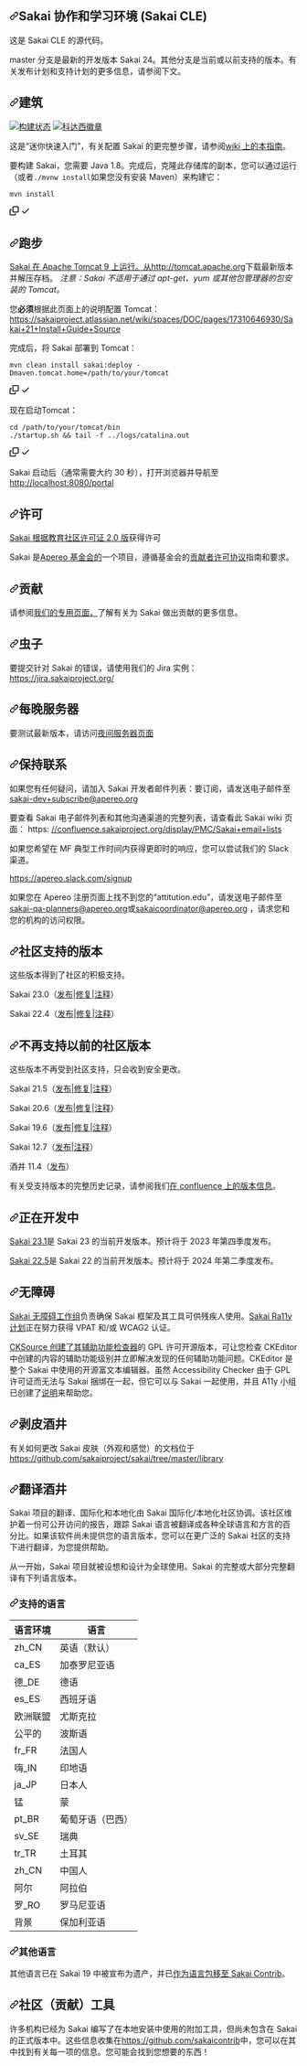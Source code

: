 <div class="Box-sc-g0xbh4-0 bJMeLZ js-snippet-clipboard-copy-unpositioned" data-hpc="true"><article class="markdown-body entry-content container-lg" itemprop="text"><h1 tabindex="-1" dir="auto"><a id="user-content-sakai-collaboration-and-learning-environment-sakai-cle" class="anchor" aria-hidden="true" tabindex="-1" href="#sakai-collaboration-and-learning-environment-sakai-cle"><svg class="octicon octicon-link" viewBox="0 0 16 16" version="1.1" width="16" height="16" aria-hidden="true"><path d="m7.775 3.275 1.25-1.25a3.5 3.5 0 1 1 4.95 4.95l-2.5 2.5a3.5 3.5 0 0 1-4.95 0 .751.751 0 0 1 .018-1.042.751.751 0 0 1 1.042-.018 1.998 1.998 0 0 0 2.83 0l2.5-2.5a2.002 2.002 0 0 0-2.83-2.83l-1.25 1.25a.751.751 0 0 1-1.042-.018.751.751 0 0 1-.018-1.042Zm-4.69 9.64a1.998 1.998 0 0 0 2.83 0l1.25-1.25a.751.751 0 0 1 1.042.018.751.751 0 0 1 .018 1.042l-1.25 1.25a3.5 3.5 0 1 1-4.95-4.95l2.5-2.5a3.5 3.5 0 0 1 4.95 0 .751.751 0 0 1-.018 1.042.751.751 0 0 1-1.042.018 1.998 1.998 0 0 0-2.83 0l-2.5 2.5a1.998 1.998 0 0 0 0 2.83Z"></path></svg></a><font style="vertical-align: inherit;"><font style="vertical-align: inherit;">Sakai 协作和学习环境 (Sakai CLE)</font></font></h1>
<p dir="auto"><font style="vertical-align: inherit;"><font style="vertical-align: inherit;">这是 Sakai CLE 的源代码。</font></font></p>
<p dir="auto"><font style="vertical-align: inherit;"><font style="vertical-align: inherit;">master 分支是最新的开发版本 Sakai 24。其他分支是当前或以前支持的版本。</font><font style="vertical-align: inherit;">有关发布计划和支持计划的更多信息，请参阅下文。</font></font></p>
<h2 tabindex="-1" dir="auto"><a id="user-content-building" class="anchor" aria-hidden="true" tabindex="-1" href="#building"><svg class="octicon octicon-link" viewBox="0 0 16 16" version="1.1" width="16" height="16" aria-hidden="true"><path d="m7.775 3.275 1.25-1.25a3.5 3.5 0 1 1 4.95 4.95l-2.5 2.5a3.5 3.5 0 0 1-4.95 0 .751.751 0 0 1 .018-1.042.751.751 0 0 1 1.042-.018 1.998 1.998 0 0 0 2.83 0l2.5-2.5a2.002 2.002 0 0 0-2.83-2.83l-1.25 1.25a.751.751 0 0 1-1.042-.018.751.751 0 0 1-.018-1.042Zm-4.69 9.64a1.998 1.998 0 0 0 2.83 0l1.25-1.25a.751.751 0 0 1 1.042.018.751.751 0 0 1 .018 1.042l-1.25 1.25a3.5 3.5 0 1 1-4.95-4.95l2.5-2.5a3.5 3.5 0 0 1 4.95 0 .751.751 0 0 1-.018 1.042.751.751 0 0 1-1.042.018 1.998 1.998 0 0 0-2.83 0l-2.5 2.5a1.998 1.998 0 0 0 0 2.83Z"></path></svg></a><font style="vertical-align: inherit;"><font style="vertical-align: inherit;">建筑</font></font></h2>
<p dir="auto"><a href="https://travis-ci.org/sakaiproject/sakai" rel="nofollow"><img src="https://camo.githubusercontent.com/515a340d9996867593956ae8cc4a179fb94bb6ed2f69854436a523f6f49460c8/68747470733a2f2f7472617669732d63692e6f72672f73616b616970726f6a6563742f73616b61692e7376673f6272616e63683d6d6173746572" alt="构建状态" data-canonical-src="https://travis-ci.org/sakaiproject/sakai.svg?branch=master" style="max-width: 100%;"></a>
<a href="https://www.codacy.com/app/sakaiproject/sakai?utm_source=github.com&amp;utm_medium=referral&amp;utm_content=sakaiproject/sakai&amp;utm_campaign=Badge_Grade" rel="nofollow"><img src="https://camo.githubusercontent.com/0a8e0eb3db7914f8c4cebc0041de60012910a68ec5b548740335ea325a2ef544/68747470733a2f2f6170692e636f646163792e636f6d2f70726f6a6563742f62616467652f47726164652f6336383930386436626330343465393562343533626165376464636261643461" alt="科达西徽章" data-canonical-src="https://api.codacy.com/project/badge/Grade/c68908d6bc044e95b453bae7ddcbad4a" style="max-width: 100%;"></a></p>
<p dir="auto"><font style="vertical-align: inherit;"><font style="vertical-align: inherit;">这是“迷你快速入门”，有关配置 Sakai 的更完整步骤，请参阅</font></font><a href="https://github.com/sakaiproject/sakai/wiki/Quick-Start-from-Source"><font style="vertical-align: inherit;"><font style="vertical-align: inherit;">wiki 上的本指南</font></font></a><font style="vertical-align: inherit;"><font style="vertical-align: inherit;">。</font></font></p>
<p dir="auto"><font style="vertical-align: inherit;"><font style="vertical-align: inherit;">要构建 Sakai，您需要 Java 1.8。</font><font style="vertical-align: inherit;">完成后，克隆此存储库的副本，您可以通过运行（或者</font></font><code>./mvnw install</code><font style="vertical-align: inherit;"><font style="vertical-align: inherit;">如果您没有安装 Maven）来构建它：</font></font></p>
<div class="snippet-clipboard-content notranslate position-relative overflow-auto"><pre class="notranslate"><code>mvn install
</code></pre><div class="zeroclipboard-container">
    <clipboard-copy aria-label="Copy" class="ClipboardButton btn btn-invisible js-clipboard-copy m-2 p-0 tooltipped-no-delay d-flex flex-justify-center flex-items-center" data-copy-feedback="Copied!" data-tooltip-direction="w" value="mvn install" tabindex="0" role="button">
      <svg aria-hidden="true" height="16" viewBox="0 0 16 16" version="1.1" width="16" data-view-component="true" class="octicon octicon-copy js-clipboard-copy-icon">
    <path d="M0 6.75C0 5.784.784 5 1.75 5h1.5a.75.75 0 0 1 0 1.5h-1.5a.25.25 0 0 0-.25.25v7.5c0 .138.112.25.25.25h7.5a.25.25 0 0 0 .25-.25v-1.5a.75.75 0 0 1 1.5 0v1.5A1.75 1.75 0 0 1 9.25 16h-7.5A1.75 1.75 0 0 1 0 14.25Z"></path><path d="M5 1.75C5 .784 5.784 0 6.75 0h7.5C15.216 0 16 .784 16 1.75v7.5A1.75 1.75 0 0 1 14.25 11h-7.5A1.75 1.75 0 0 1 5 9.25Zm1.75-.25a.25.25 0 0 0-.25.25v7.5c0 .138.112.25.25.25h7.5a.25.25 0 0 0 .25-.25v-7.5a.25.25 0 0 0-.25-.25Z"></path>
</svg>
      <svg aria-hidden="true" height="16" viewBox="0 0 16 16" version="1.1" width="16" data-view-component="true" class="octicon octicon-check js-clipboard-check-icon color-fg-success d-none">
    <path d="M13.78 4.22a.75.75 0 0 1 0 1.06l-7.25 7.25a.75.75 0 0 1-1.06 0L2.22 9.28a.751.751 0 0 1 .018-1.042.751.751 0 0 1 1.042-.018L6 10.94l6.72-6.72a.75.75 0 0 1 1.06 0Z"></path>
</svg>
    </clipboard-copy>
  </div></div>
<h2 tabindex="-1" dir="auto"><a id="user-content-running" class="anchor" aria-hidden="true" tabindex="-1" href="#running"><svg class="octicon octicon-link" viewBox="0 0 16 16" version="1.1" width="16" height="16" aria-hidden="true"><path d="m7.775 3.275 1.25-1.25a3.5 3.5 0 1 1 4.95 4.95l-2.5 2.5a3.5 3.5 0 0 1-4.95 0 .751.751 0 0 1 .018-1.042.751.751 0 0 1 1.042-.018 1.998 1.998 0 0 0 2.83 0l2.5-2.5a2.002 2.002 0 0 0-2.83-2.83l-1.25 1.25a.751.751 0 0 1-1.042-.018.751.751 0 0 1-.018-1.042Zm-4.69 9.64a1.998 1.998 0 0 0 2.83 0l1.25-1.25a.751.751 0 0 1 1.042.018.751.751 0 0 1 .018 1.042l-1.25 1.25a3.5 3.5 0 1 1-4.95-4.95l2.5-2.5a3.5 3.5 0 0 1 4.95 0 .751.751 0 0 1-.018 1.042.751.751 0 0 1-1.042.018 1.998 1.998 0 0 0-2.83 0l-2.5 2.5a1.998 1.998 0 0 0 0 2.83Z"></path></svg></a><font style="vertical-align: inherit;"><font style="vertical-align: inherit;">跑步</font></font></h2>
<p dir="auto"><font style="vertical-align: inherit;"></font><a href="http://tomcat.apache.org" rel="nofollow"><font style="vertical-align: inherit;"><font style="vertical-align: inherit;">Sakai 在 Apache Tomcat 9 上运行。从http://tomcat.apache.org</font></font></a><font style="vertical-align: inherit;"><font style="vertical-align: inherit;">下载最新版本</font><font style="vertical-align: inherit;">并解压存档。
</font></font><em><font style="vertical-align: inherit;"><font style="vertical-align: inherit;">注意：Sakai 不适用于通过 apt-get、yum 或其他包管理器的包安装的 Tomcat。</font></font></em></p>
<p dir="auto"><font style="vertical-align: inherit;"><font style="vertical-align: inherit;">您</font></font><strong><font style="vertical-align: inherit;"><font style="vertical-align: inherit;">必须</font></font></strong><font style="vertical-align: inherit;"><font style="vertical-align: inherit;">根据此页面上的说明配置 Tomcat：
 </font></font><a href="https://sakaiproject.atlassian.net/wiki/spaces/DOC/pages/17310646930/Sakai+21+Install+Guide+Source" rel="nofollow"><font style="vertical-align: inherit;"><font style="vertical-align: inherit;">https://sakaiproject.atlassian.net/wiki/spaces/DOC/pages/17310646930/Sakai+21+Install+Guide+Source</font></font></a></p>
<p dir="auto"><font style="vertical-align: inherit;"><font style="vertical-align: inherit;">完成后，将 Sakai 部署到 Tomcat：</font></font></p>
<div class="snippet-clipboard-content notranslate position-relative overflow-auto"><pre class="notranslate"><code>mvn clean install sakai:deploy -Dmaven.tomcat.home=/path/to/your/tomcat
</code></pre><div class="zeroclipboard-container">
    <clipboard-copy aria-label="Copy" class="ClipboardButton btn btn-invisible js-clipboard-copy m-2 p-0 tooltipped-no-delay d-flex flex-justify-center flex-items-center" data-copy-feedback="Copied!" data-tooltip-direction="w" value="mvn clean install sakai:deploy -Dmaven.tomcat.home=/path/to/your/tomcat" tabindex="0" role="button">
      <svg aria-hidden="true" height="16" viewBox="0 0 16 16" version="1.1" width="16" data-view-component="true" class="octicon octicon-copy js-clipboard-copy-icon">
    <path d="M0 6.75C0 5.784.784 5 1.75 5h1.5a.75.75 0 0 1 0 1.5h-1.5a.25.25 0 0 0-.25.25v7.5c0 .138.112.25.25.25h7.5a.25.25 0 0 0 .25-.25v-1.5a.75.75 0 0 1 1.5 0v1.5A1.75 1.75 0 0 1 9.25 16h-7.5A1.75 1.75 0 0 1 0 14.25Z"></path><path d="M5 1.75C5 .784 5.784 0 6.75 0h7.5C15.216 0 16 .784 16 1.75v7.5A1.75 1.75 0 0 1 14.25 11h-7.5A1.75 1.75 0 0 1 5 9.25Zm1.75-.25a.25.25 0 0 0-.25.25v7.5c0 .138.112.25.25.25h7.5a.25.25 0 0 0 .25-.25v-7.5a.25.25 0 0 0-.25-.25Z"></path>
</svg>
      <svg aria-hidden="true" height="16" viewBox="0 0 16 16" version="1.1" width="16" data-view-component="true" class="octicon octicon-check js-clipboard-check-icon color-fg-success d-none">
    <path d="M13.78 4.22a.75.75 0 0 1 0 1.06l-7.25 7.25a.75.75 0 0 1-1.06 0L2.22 9.28a.751.751 0 0 1 .018-1.042.751.751 0 0 1 1.042-.018L6 10.94l6.72-6.72a.75.75 0 0 1 1.06 0Z"></path>
</svg>
    </clipboard-copy>
  </div></div>
<p dir="auto"><font style="vertical-align: inherit;"><font style="vertical-align: inherit;">现在启动Tomcat：</font></font></p>
<div class="snippet-clipboard-content notranslate position-relative overflow-auto"><pre class="notranslate"><code>cd /path/to/your/tomcat/bin
./startup.sh &amp;&amp; tail -f ../logs/catalina.out
</code></pre><div class="zeroclipboard-container">
    <clipboard-copy aria-label="Copy" class="ClipboardButton btn btn-invisible js-clipboard-copy m-2 p-0 tooltipped-no-delay d-flex flex-justify-center flex-items-center" data-copy-feedback="Copied!" data-tooltip-direction="w" value="cd /path/to/your/tomcat/bin
./startup.sh &amp;&amp; tail -f ../logs/catalina.out" tabindex="0" role="button">
      <svg aria-hidden="true" height="16" viewBox="0 0 16 16" version="1.1" width="16" data-view-component="true" class="octicon octicon-copy js-clipboard-copy-icon">
    <path d="M0 6.75C0 5.784.784 5 1.75 5h1.5a.75.75 0 0 1 0 1.5h-1.5a.25.25 0 0 0-.25.25v7.5c0 .138.112.25.25.25h7.5a.25.25 0 0 0 .25-.25v-1.5a.75.75 0 0 1 1.5 0v1.5A1.75 1.75 0 0 1 9.25 16h-7.5A1.75 1.75 0 0 1 0 14.25Z"></path><path d="M5 1.75C5 .784 5.784 0 6.75 0h7.5C15.216 0 16 .784 16 1.75v7.5A1.75 1.75 0 0 1 14.25 11h-7.5A1.75 1.75 0 0 1 5 9.25Zm1.75-.25a.25.25 0 0 0-.25.25v7.5c0 .138.112.25.25.25h7.5a.25.25 0 0 0 .25-.25v-7.5a.25.25 0 0 0-.25-.25Z"></path>
</svg>
      <svg aria-hidden="true" height="16" viewBox="0 0 16 16" version="1.1" width="16" data-view-component="true" class="octicon octicon-check js-clipboard-check-icon color-fg-success d-none">
    <path d="M13.78 4.22a.75.75 0 0 1 0 1.06l-7.25 7.25a.75.75 0 0 1-1.06 0L2.22 9.28a.751.751 0 0 1 .018-1.042.751.751 0 0 1 1.042-.018L6 10.94l6.72-6.72a.75.75 0 0 1 1.06 0Z"></path>
</svg>
    </clipboard-copy>
  </div></div>
<p dir="auto"><font style="vertical-align: inherit;"><font style="vertical-align: inherit;">Sakai 启动后（通常需要大约 30 秒），打开浏览器并导航至</font></font><a href="http://localhost:8080/portal" rel="nofollow"><font style="vertical-align: inherit;"><font style="vertical-align: inherit;">http://localhost:8080/portal</font></font></a></p>
<h2 tabindex="-1" dir="auto"><a id="user-content-licensing" class="anchor" aria-hidden="true" tabindex="-1" href="#licensing"><svg class="octicon octicon-link" viewBox="0 0 16 16" version="1.1" width="16" height="16" aria-hidden="true"><path d="m7.775 3.275 1.25-1.25a3.5 3.5 0 1 1 4.95 4.95l-2.5 2.5a3.5 3.5 0 0 1-4.95 0 .751.751 0 0 1 .018-1.042.751.751 0 0 1 1.042-.018 1.998 1.998 0 0 0 2.83 0l2.5-2.5a2.002 2.002 0 0 0-2.83-2.83l-1.25 1.25a.751.751 0 0 1-1.042-.018.751.751 0 0 1-.018-1.042Zm-4.69 9.64a1.998 1.998 0 0 0 2.83 0l1.25-1.25a.751.751 0 0 1 1.042.018.751.751 0 0 1 .018 1.042l-1.25 1.25a3.5 3.5 0 1 1-4.95-4.95l2.5-2.5a3.5 3.5 0 0 1 4.95 0 .751.751 0 0 1-.018 1.042.751.751 0 0 1-1.042.018 1.998 1.998 0 0 0-2.83 0l-2.5 2.5a1.998 1.998 0 0 0 0 2.83Z"></path></svg></a><font style="vertical-align: inherit;"><font style="vertical-align: inherit;">许可</font></font></h2>
<p dir="auto"><font style="vertical-align: inherit;"><a href="http://opensource.org/licenses/ECL-2.0" rel="nofollow"><font style="vertical-align: inherit;">Sakai 根据教育社区许可证 2.0 版</font></a><font style="vertical-align: inherit;">获得许可</font></font><a href="http://opensource.org/licenses/ECL-2.0" rel="nofollow"><font style="vertical-align: inherit;"></font></a></p>
<p dir="auto"><font style="vertical-align: inherit;"><font style="vertical-align: inherit;">Sakai 是</font></font><a href="http://www.apereo.org" rel="nofollow"><font style="vertical-align: inherit;"><font style="vertical-align: inherit;">Apereo 基金会的</font></font></a><font style="vertical-align: inherit;"><font style="vertical-align: inherit;">一个项目，遵循基金会的</font></font><a href="https://www.apereo.org/licensing" rel="nofollow"><font style="vertical-align: inherit;"><font style="vertical-align: inherit;">贡献者许可协议</font></font></a><font style="vertical-align: inherit;"><font style="vertical-align: inherit;">指南和要求。</font></font></p>
<h2 tabindex="-1" dir="auto"><a id="user-content-contributing" class="anchor" aria-hidden="true" tabindex="-1" href="#contributing"><svg class="octicon octicon-link" viewBox="0 0 16 16" version="1.1" width="16" height="16" aria-hidden="true"><path d="m7.775 3.275 1.25-1.25a3.5 3.5 0 1 1 4.95 4.95l-2.5 2.5a3.5 3.5 0 0 1-4.95 0 .751.751 0 0 1 .018-1.042.751.751 0 0 1 1.042-.018 1.998 1.998 0 0 0 2.83 0l2.5-2.5a2.002 2.002 0 0 0-2.83-2.83l-1.25 1.25a.751.751 0 0 1-1.042-.018.751.751 0 0 1-.018-1.042Zm-4.69 9.64a1.998 1.998 0 0 0 2.83 0l1.25-1.25a.751.751 0 0 1 1.042.018.751.751 0 0 1 .018 1.042l-1.25 1.25a3.5 3.5 0 1 1-4.95-4.95l2.5-2.5a3.5 3.5 0 0 1 4.95 0 .751.751 0 0 1-.018 1.042.751.751 0 0 1-1.042.018 1.998 1.998 0 0 0-2.83 0l-2.5 2.5a1.998 1.998 0 0 0 0 2.83Z"></path></svg></a><font style="vertical-align: inherit;"><font style="vertical-align: inherit;">贡献</font></font></h2>
<p dir="auto"><font style="vertical-align: inherit;"><font style="vertical-align: inherit;">请参阅</font></font><a href="/sakaiproject/sakai/blob/master/CONTRIBUTING.md"><font style="vertical-align: inherit;"><font style="vertical-align: inherit;">我们的专用页面，</font></font></a><font style="vertical-align: inherit;"><font style="vertical-align: inherit;">了解有关为 Sakai 做出贡献的更多信息。</font></font></p>
<h2 tabindex="-1" dir="auto"><a id="user-content-bugs" class="anchor" aria-hidden="true" tabindex="-1" href="#bugs"><svg class="octicon octicon-link" viewBox="0 0 16 16" version="1.1" width="16" height="16" aria-hidden="true"><path d="m7.775 3.275 1.25-1.25a3.5 3.5 0 1 1 4.95 4.95l-2.5 2.5a3.5 3.5 0 0 1-4.95 0 .751.751 0 0 1 .018-1.042.751.751 0 0 1 1.042-.018 1.998 1.998 0 0 0 2.83 0l2.5-2.5a2.002 2.002 0 0 0-2.83-2.83l-1.25 1.25a.751.751 0 0 1-1.042-.018.751.751 0 0 1-.018-1.042Zm-4.69 9.64a1.998 1.998 0 0 0 2.83 0l1.25-1.25a.751.751 0 0 1 1.042.018.751.751 0 0 1 .018 1.042l-1.25 1.25a3.5 3.5 0 1 1-4.95-4.95l2.5-2.5a3.5 3.5 0 0 1 4.95 0 .751.751 0 0 1-.018 1.042.751.751 0 0 1-1.042.018 1.998 1.998 0 0 0-2.83 0l-2.5 2.5a1.998 1.998 0 0 0 0 2.83Z"></path></svg></a><font style="vertical-align: inherit;"><font style="vertical-align: inherit;">虫子</font></font></h2>
<p dir="auto"><font style="vertical-align: inherit;"><font style="vertical-align: inherit;">要提交针对 Sakai 的错误，请使用我们的 Jira 实例：</font></font><a href="https://jira.sakaiproject.org/" rel="nofollow"><font style="vertical-align: inherit;"><font style="vertical-align: inherit;">https://jira.sakaiproject.org/</font></font></a></p>
<h2 tabindex="-1" dir="auto"><a id="user-content-nightly-servers" class="anchor" aria-hidden="true" tabindex="-1" href="#nightly-servers"><svg class="octicon octicon-link" viewBox="0 0 16 16" version="1.1" width="16" height="16" aria-hidden="true"><path d="m7.775 3.275 1.25-1.25a3.5 3.5 0 1 1 4.95 4.95l-2.5 2.5a3.5 3.5 0 0 1-4.95 0 .751.751 0 0 1 .018-1.042.751.751 0 0 1 1.042-.018 1.998 1.998 0 0 0 2.83 0l2.5-2.5a2.002 2.002 0 0 0-2.83-2.83l-1.25 1.25a.751.751 0 0 1-1.042-.018.751.751 0 0 1-.018-1.042Zm-4.69 9.64a1.998 1.998 0 0 0 2.83 0l1.25-1.25a.751.751 0 0 1 1.042.018.751.751 0 0 1 .018 1.042l-1.25 1.25a3.5 3.5 0 1 1-4.95-4.95l2.5-2.5a3.5 3.5 0 0 1 4.95 0 .751.751 0 0 1-.018 1.042.751.751 0 0 1-1.042.018 1.998 1.998 0 0 0-2.83 0l-2.5 2.5a1.998 1.998 0 0 0 0 2.83Z"></path></svg></a><font style="vertical-align: inherit;"><font style="vertical-align: inherit;">每晚服务器</font></font></h2>
<p dir="auto"><font style="vertical-align: inherit;"><font style="vertical-align: inherit;">要测试最新版本，请访问</font></font><a href="http://nightly2.sakaiproject.org" rel="nofollow"><font style="vertical-align: inherit;"><font style="vertical-align: inherit;">夜间服务器页面</font></font></a></p>
<h2 tabindex="-1" dir="auto"><a id="user-content-get-in-touch" class="anchor" aria-hidden="true" tabindex="-1" href="#get-in-touch"><svg class="octicon octicon-link" viewBox="0 0 16 16" version="1.1" width="16" height="16" aria-hidden="true"><path d="m7.775 3.275 1.25-1.25a3.5 3.5 0 1 1 4.95 4.95l-2.5 2.5a3.5 3.5 0 0 1-4.95 0 .751.751 0 0 1 .018-1.042.751.751 0 0 1 1.042-.018 1.998 1.998 0 0 0 2.83 0l2.5-2.5a2.002 2.002 0 0 0-2.83-2.83l-1.25 1.25a.751.751 0 0 1-1.042-.018.751.751 0 0 1-.018-1.042Zm-4.69 9.64a1.998 1.998 0 0 0 2.83 0l1.25-1.25a.751.751 0 0 1 1.042.018.751.751 0 0 1 .018 1.042l-1.25 1.25a3.5 3.5 0 1 1-4.95-4.95l2.5-2.5a3.5 3.5 0 0 1 4.95 0 .751.751 0 0 1-.018 1.042.751.751 0 0 1-1.042.018 1.998 1.998 0 0 0-2.83 0l-2.5 2.5a1.998 1.998 0 0 0 0 2.83Z"></path></svg></a><font style="vertical-align: inherit;"><font style="vertical-align: inherit;">保持联系</font></font></h2>
<p dir="auto"><font style="vertical-align: inherit;"><font style="vertical-align: inherit;">如果您有任何疑问，请加入 Sakai 开发者邮件列表：要订阅，请发送电子邮件至</font></font><a href="mailto:sakai-dev+subscribe@apereo.org"><font style="vertical-align: inherit;"><font style="vertical-align: inherit;">sakai-dev+subscribe@apereo.org</font></font></a></p>
<p dir="auto"><font style="vertical-align: inherit;"><font style="vertical-align: inherit;">要查看 Sakai 电子邮件列表和其他沟通渠道的完整列表，请查看此 Sakai wiki 页面：
 https: </font></font><a href="https://confluence.sakaiproject.org/display/PMC/Sakai+email+lists" rel="nofollow"><font style="vertical-align: inherit;"><font style="vertical-align: inherit;">//confluence.sakaiproject.org/display/PMC/Sakai+email+lists</font></font></a></p>
<p dir="auto"><font style="vertical-align: inherit;"><font style="vertical-align: inherit;">如果您希望在 MF 典型工作时间内获得更即时的响应，您可以尝试我们的 Slack 渠道。</font></font></p>
<p dir="auto"><a href="https://apereo.slack.com/signup" rel="nofollow"><font style="vertical-align: inherit;"><font style="vertical-align: inherit;">https://apereo.slack.com/signup</font></font></a></p>
<p dir="auto"><font style="vertical-align: inherit;"><font style="vertical-align: inherit;">如果您在 Apereo 注册页面上找不到您的“attitution.edu”，请发送电子邮件至</font></font><a href="mailto:sakai-qa-planners@apereo.org"><font style="vertical-align: inherit;"><font style="vertical-align: inherit;">sakai-qa-planners@apereo.org</font></font></a><font style="vertical-align: inherit;"><font style="vertical-align: inherit;">或</font></font><a href="mailto:sakaicoordinator@apereo.org"><font style="vertical-align: inherit;"><font style="vertical-align: inherit;">sakaicoordinator@apereo.org</font></font></a><font style="vertical-align: inherit;"><font style="vertical-align: inherit;"> ，请求您和您的机构的访问权限。</font></font></p>
<h2 tabindex="-1" dir="auto"><a id="user-content-community-supported-versions" class="anchor" aria-hidden="true" tabindex="-1" href="#community-supported-versions"><svg class="octicon octicon-link" viewBox="0 0 16 16" version="1.1" width="16" height="16" aria-hidden="true"><path d="m7.775 3.275 1.25-1.25a3.5 3.5 0 1 1 4.95 4.95l-2.5 2.5a3.5 3.5 0 0 1-4.95 0 .751.751 0 0 1 .018-1.042.751.751 0 0 1 1.042-.018 1.998 1.998 0 0 0 2.83 0l2.5-2.5a2.002 2.002 0 0 0-2.83-2.83l-1.25 1.25a.751.751 0 0 1-1.042-.018.751.751 0 0 1-.018-1.042Zm-4.69 9.64a1.998 1.998 0 0 0 2.83 0l1.25-1.25a.751.751 0 0 1 1.042.018.751.751 0 0 1 .018 1.042l-1.25 1.25a3.5 3.5 0 1 1-4.95-4.95l2.5-2.5a3.5 3.5 0 0 1 4.95 0 .751.751 0 0 1-.018 1.042.751.751 0 0 1-1.042.018 1.998 1.998 0 0 0-2.83 0l-2.5 2.5a1.998 1.998 0 0 0 0 2.83Z"></path></svg></a><font style="vertical-align: inherit;"><font style="vertical-align: inherit;">社区支持的版本</font></font></h2>
<p dir="auto"><font style="vertical-align: inherit;"><font style="vertical-align: inherit;">这些版本得到了社区的积极支持。</font></font></p>
<p dir="auto"><font style="vertical-align: inherit;"><font style="vertical-align: inherit;">Sakai 23.0（</font></font><a href="http://source.sakaiproject.org/release/23.0/" rel="nofollow"><font style="vertical-align: inherit;"><font style="vertical-align: inherit;">发布</font></font></a><font style="vertical-align: inherit;"><font style="vertical-align: inherit;">|</font></font><a href="https://confluence.sakaiproject.org/display/DOC/23.0+Fixes+by+tool" rel="nofollow"><font style="vertical-align: inherit;"><font style="vertical-align: inherit;">修复</font></font></a><font style="vertical-align: inherit;"><font style="vertical-align: inherit;">|</font></font><a href="https://confluence.sakaiproject.org/display/DOC/Sakai+23+Release+Notes" rel="nofollow"><font style="vertical-align: inherit;"><font style="vertical-align: inherit;">注释</font></font></a><font style="vertical-align: inherit;"><font style="vertical-align: inherit;">）</font></font></p>
<p dir="auto"><font style="vertical-align: inherit;"><font style="vertical-align: inherit;">Sakai 22.4（</font></font><a href="http://source.sakaiproject.org/release/22.4/" rel="nofollow"><font style="vertical-align: inherit;"><font style="vertical-align: inherit;">发布</font></font></a><font style="vertical-align: inherit;"><font style="vertical-align: inherit;">|</font></font><a href="https://confluence.sakaiproject.org/display/DOC/22.4+Fixes+by+tool" rel="nofollow"><font style="vertical-align: inherit;"><font style="vertical-align: inherit;">修复</font></font></a><font style="vertical-align: inherit;"><font style="vertical-align: inherit;">|</font></font><a href="https://confluence.sakaiproject.org/display/DOC/Sakai+22+Release+Notes" rel="nofollow"><font style="vertical-align: inherit;"><font style="vertical-align: inherit;">注释</font></font></a><font style="vertical-align: inherit;"><font style="vertical-align: inherit;">）</font></font></p>
<h2 tabindex="-1" dir="auto"><a id="user-content-previous-community-versions-which-are-no-longer-supported" class="anchor" aria-hidden="true" tabindex="-1" href="#previous-community-versions-which-are-no-longer-supported"><svg class="octicon octicon-link" viewBox="0 0 16 16" version="1.1" width="16" height="16" aria-hidden="true"><path d="m7.775 3.275 1.25-1.25a3.5 3.5 0 1 1 4.95 4.95l-2.5 2.5a3.5 3.5 0 0 1-4.95 0 .751.751 0 0 1 .018-1.042.751.751 0 0 1 1.042-.018 1.998 1.998 0 0 0 2.83 0l2.5-2.5a2.002 2.002 0 0 0-2.83-2.83l-1.25 1.25a.751.751 0 0 1-1.042-.018.751.751 0 0 1-.018-1.042Zm-4.69 9.64a1.998 1.998 0 0 0 2.83 0l1.25-1.25a.751.751 0 0 1 1.042.018.751.751 0 0 1 .018 1.042l-1.25 1.25a3.5 3.5 0 1 1-4.95-4.95l2.5-2.5a3.5 3.5 0 0 1 4.95 0 .751.751 0 0 1-.018 1.042.751.751 0 0 1-1.042.018 1.998 1.998 0 0 0-2.83 0l-2.5 2.5a1.998 1.998 0 0 0 0 2.83Z"></path></svg></a><font style="vertical-align: inherit;"><font style="vertical-align: inherit;">不再支持以前的社区版本</font></font></h2>
<p dir="auto"><font style="vertical-align: inherit;"><font style="vertical-align: inherit;">这些版本不再受到社区支持，只会收到安全更改。</font></font></p>
<p dir="auto"><font style="vertical-align: inherit;"><font style="vertical-align: inherit;">Sakai 21.5（</font></font><a href="http://source.sakaiproject.org/release/21.5/" rel="nofollow"><font style="vertical-align: inherit;"><font style="vertical-align: inherit;">发布</font></font></a><font style="vertical-align: inherit;"><font style="vertical-align: inherit;">|</font></font><a href="https://confluence.sakaiproject.org/display/DOC/21.5+Fixes+by+tool" rel="nofollow"><font style="vertical-align: inherit;"><font style="vertical-align: inherit;">修复</font></font></a><font style="vertical-align: inherit;"><font style="vertical-align: inherit;">|</font></font><a href="https://confluence.sakaiproject.org/display/DOC/Sakai+21+Release+Notes" rel="nofollow"><font style="vertical-align: inherit;"><font style="vertical-align: inherit;">注释</font></font></a><font style="vertical-align: inherit;"><font style="vertical-align: inherit;">）</font></font></p>
<p dir="auto"><font style="vertical-align: inherit;"><font style="vertical-align: inherit;">Sakai 20.6（</font></font><a href="http://source.sakaiproject.org/release/20.6/" rel="nofollow"><font style="vertical-align: inherit;"><font style="vertical-align: inherit;">发布</font></font></a><font style="vertical-align: inherit;"><font style="vertical-align: inherit;">|</font></font><a href="https://confluence.sakaiproject.org/display/DOC/20.6+Fixes+by+tool" rel="nofollow"><font style="vertical-align: inherit;"><font style="vertical-align: inherit;">修复</font></font></a><font style="vertical-align: inherit;"><font style="vertical-align: inherit;">|</font></font><a href="https://confluence.sakaiproject.org/display/DOC/Sakai+20+Release+Notes" rel="nofollow"><font style="vertical-align: inherit;"><font style="vertical-align: inherit;">注释</font></font></a><font style="vertical-align: inherit;"><font style="vertical-align: inherit;">）</font></font></p>
<p dir="auto"><font style="vertical-align: inherit;"><font style="vertical-align: inherit;">Sakai 19.6（</font></font><a href="http://source.sakaiproject.org/release/19.6/" rel="nofollow"><font style="vertical-align: inherit;"><font style="vertical-align: inherit;">发布</font></font></a><font style="vertical-align: inherit;"><font style="vertical-align: inherit;">|</font></font><a href="https://confluence.sakaiproject.org/display/DOC/19.6+Fixes+by+tool" rel="nofollow"><font style="vertical-align: inherit;"><font style="vertical-align: inherit;">修复</font></font></a><font style="vertical-align: inherit;"><font style="vertical-align: inherit;">|</font></font><a href="https://confluence.sakaiproject.org/display/DOC/Sakai+19+Release+Notes" rel="nofollow"><font style="vertical-align: inherit;"><font style="vertical-align: inherit;">注释</font></font></a><font style="vertical-align: inherit;"><font style="vertical-align: inherit;">）</font></font></p>
<p dir="auto"><font style="vertical-align: inherit;"><font style="vertical-align: inherit;">Sakai 12.7（</font></font><a href="http://source.sakaiproject.org/release/12.7/" rel="nofollow"><font style="vertical-align: inherit;"><font style="vertical-align: inherit;">发布</font></font></a><font style="vertical-align: inherit;"><font style="vertical-align: inherit;">|</font></font><a href="https://confluence.sakaiproject.org/display/DOC/Sakai+12+Release+Notes" rel="nofollow"><font style="vertical-align: inherit;"><font style="vertical-align: inherit;">注释</font></font></a><font style="vertical-align: inherit;"><font style="vertical-align: inherit;">）</font></font></p>
<p dir="auto"><font style="vertical-align: inherit;"><font style="vertical-align: inherit;">酒井 11.4（</font></font><a href="http://source.sakaiproject.org/release/11.4/" rel="nofollow"><font style="vertical-align: inherit;"><font style="vertical-align: inherit;">发布</font></font></a><font style="vertical-align: inherit;"><font style="vertical-align: inherit;">）</font></font></p>
<p dir="auto"><font style="vertical-align: inherit;"><font style="vertical-align: inherit;">有关受支持版本的完整历史记录，请参阅我们</font></font><a href="https://confluence.sakaiproject.org/display/DOC/Sakai+Release+Date+list" rel="nofollow"><font style="vertical-align: inherit;"><font style="vertical-align: inherit;">在 confluence 上的版本信息</font></font></a><font style="vertical-align: inherit;"><font style="vertical-align: inherit;">。</font></font></p>
<h2 tabindex="-1" dir="auto"><a id="user-content-under-development" class="anchor" aria-hidden="true" tabindex="-1" href="#under-development"><svg class="octicon octicon-link" viewBox="0 0 16 16" version="1.1" width="16" height="16" aria-hidden="true"><path d="m7.775 3.275 1.25-1.25a3.5 3.5 0 1 1 4.95 4.95l-2.5 2.5a3.5 3.5 0 0 1-4.95 0 .751.751 0 0 1 .018-1.042.751.751 0 0 1 1.042-.018 1.998 1.998 0 0 0 2.83 0l2.5-2.5a2.002 2.002 0 0 0-2.83-2.83l-1.25 1.25a.751.751 0 0 1-1.042-.018.751.751 0 0 1-.018-1.042Zm-4.69 9.64a1.998 1.998 0 0 0 2.83 0l1.25-1.25a.751.751 0 0 1 1.042.018.751.751 0 0 1 .018 1.042l-1.25 1.25a3.5 3.5 0 1 1-4.95-4.95l2.5-2.5a3.5 3.5 0 0 1 4.95 0 .751.751 0 0 1-.018 1.042.751.751 0 0 1-1.042.018 1.998 1.998 0 0 0-2.83 0l-2.5 2.5a1.998 1.998 0 0 0 0 2.83Z"></path></svg></a><font style="vertical-align: inherit;"><font style="vertical-align: inherit;">正在开发中</font></font></h2>
<p dir="auto"><a href="https://confluence.sakaiproject.org/display/REL/Sakai+23+Straw+person" rel="nofollow"><font style="vertical-align: inherit;"><font style="vertical-align: inherit;">Sakai 23.1</font></font></a><font style="vertical-align: inherit;"><font style="vertical-align: inherit;">是 Sakai 23 的当前开发版本。预计将于 2023 年第四季度发布。</font></font></p>
<p dir="auto"><a href="https://confluence.sakaiproject.org/display/REL/Sakai+22+Straw+person" rel="nofollow"><font style="vertical-align: inherit;"><font style="vertical-align: inherit;">Sakai 22.5</font></font></a><font style="vertical-align: inherit;"><font style="vertical-align: inherit;">是 Sakai 22 的当前开发版本。预计将于 2024 年第二季度发布。</font></font></p>
<h2 tabindex="-1" dir="auto"><a id="user-content-accessibility" class="anchor" aria-hidden="true" tabindex="-1" href="#accessibility"><svg class="octicon octicon-link" viewBox="0 0 16 16" version="1.1" width="16" height="16" aria-hidden="true"><path d="m7.775 3.275 1.25-1.25a3.5 3.5 0 1 1 4.95 4.95l-2.5 2.5a3.5 3.5 0 0 1-4.95 0 .751.751 0 0 1 .018-1.042.751.751 0 0 1 1.042-.018 1.998 1.998 0 0 0 2.83 0l2.5-2.5a2.002 2.002 0 0 0-2.83-2.83l-1.25 1.25a.751.751 0 0 1-1.042-.018.751.751 0 0 1-.018-1.042Zm-4.69 9.64a1.998 1.998 0 0 0 2.83 0l1.25-1.25a.751.751 0 0 1 1.042.018.751.751 0 0 1 .018 1.042l-1.25 1.25a3.5 3.5 0 1 1-4.95-4.95l2.5-2.5a3.5 3.5 0 0 1 4.95 0 .751.751 0 0 1-.018 1.042.751.751 0 0 1-1.042.018 1.998 1.998 0 0 0-2.83 0l-2.5 2.5a1.998 1.998 0 0 0 0 2.83Z"></path></svg></a><font style="vertical-align: inherit;"><font style="vertical-align: inherit;">无障碍</font></font></h2>
<p dir="auto"><a href="https://confluence.sakaiproject.org/display/2ACC/Accessibility+Working+Group" rel="nofollow"><font style="vertical-align: inherit;"><font style="vertical-align: inherit;">Sakai 无障碍工作组</font></font></a><font style="vertical-align: inherit;"><font style="vertical-align: inherit;">负责确保 Sakai 框架及其工具可供残疾人使用。</font></font><a href="https://confluence.sakaiproject.org/display/2ACC/rA11y+Plan" rel="nofollow"><font style="vertical-align: inherit;"><font style="vertical-align: inherit;">Sakai Ra11y 计划</font></font></a><font style="vertical-align: inherit;"><font style="vertical-align: inherit;">正在努力获得 VPAT 和/或 WCAG2 认证。</font></font></p>
<p dir="auto"><font style="vertical-align: inherit;"></font><a href="https://cksource.com/ckeditor/services#accessibility-checker" rel="nofollow"><font style="vertical-align: inherit;"><font style="vertical-align: inherit;">CKSource 创建了其辅助功能检查器</font></font></a><font style="vertical-align: inherit;"><font style="vertical-align: inherit;">的 GPL 许可开源版本</font><font style="vertical-align: inherit;">，可让您检查 CKEditor 中创建的内容的辅助功能级别并立即解决发现的任何辅助功能问题。</font><font style="vertical-align: inherit;">CKEditor 是整个 Sakai 中使用的开源富文本编辑器。</font><font style="vertical-align: inherit;">虽然 Accessibility Checker 由于 GPL 许可证而无法与 Sakai 捆绑在一起，但它可以与 Sakai 一起使用，并且 A11y 小组已创建了</font></font><a href="https://confluence.sakaiproject.org/display/2ACC/CKEditor+Accessibility+Checker" rel="nofollow"><font style="vertical-align: inherit;"><font style="vertical-align: inherit;">说明</font></font></a><font style="vertical-align: inherit;"><font style="vertical-align: inherit;">来帮助您。</font></font></p>
<h2 tabindex="-1" dir="auto"><a id="user-content-skinning-sakai" class="anchor" aria-hidden="true" tabindex="-1" href="#skinning-sakai"><svg class="octicon octicon-link" viewBox="0 0 16 16" version="1.1" width="16" height="16" aria-hidden="true"><path d="m7.775 3.275 1.25-1.25a3.5 3.5 0 1 1 4.95 4.95l-2.5 2.5a3.5 3.5 0 0 1-4.95 0 .751.751 0 0 1 .018-1.042.751.751 0 0 1 1.042-.018 1.998 1.998 0 0 0 2.83 0l2.5-2.5a2.002 2.002 0 0 0-2.83-2.83l-1.25 1.25a.751.751 0 0 1-1.042-.018.751.751 0 0 1-.018-1.042Zm-4.69 9.64a1.998 1.998 0 0 0 2.83 0l1.25-1.25a.751.751 0 0 1 1.042.018.751.751 0 0 1 .018 1.042l-1.25 1.25a3.5 3.5 0 1 1-4.95-4.95l2.5-2.5a3.5 3.5 0 0 1 4.95 0 .751.751 0 0 1-.018 1.042.751.751 0 0 1-1.042.018 1.998 1.998 0 0 0-2.83 0l-2.5 2.5a1.998 1.998 0 0 0 0 2.83Z"></path></svg></a><font style="vertical-align: inherit;"><font style="vertical-align: inherit;">剥皮酒井</font></font></h2>
<p dir="auto"><font style="vertical-align: inherit;"><font style="vertical-align: inherit;">有关如何更改 Sakai 皮肤（外观和感觉）的文档位于</font></font><a href="https://github.com/sakaiproject/sakai/tree/master/library"><font style="vertical-align: inherit;"><font style="vertical-align: inherit;">https://github.com/sakaiproject/sakai/tree/master/library</font></font></a></p>
<h2 tabindex="-1" dir="auto"><a id="user-content-translating-sakai" class="anchor" aria-hidden="true" tabindex="-1" href="#translating-sakai"><svg class="octicon octicon-link" viewBox="0 0 16 16" version="1.1" width="16" height="16" aria-hidden="true"><path d="m7.775 3.275 1.25-1.25a3.5 3.5 0 1 1 4.95 4.95l-2.5 2.5a3.5 3.5 0 0 1-4.95 0 .751.751 0 0 1 .018-1.042.751.751 0 0 1 1.042-.018 1.998 1.998 0 0 0 2.83 0l2.5-2.5a2.002 2.002 0 0 0-2.83-2.83l-1.25 1.25a.751.751 0 0 1-1.042-.018.751.751 0 0 1-.018-1.042Zm-4.69 9.64a1.998 1.998 0 0 0 2.83 0l1.25-1.25a.751.751 0 0 1 1.042.018.751.751 0 0 1 .018 1.042l-1.25 1.25a3.5 3.5 0 1 1-4.95-4.95l2.5-2.5a3.5 3.5 0 0 1 4.95 0 .751.751 0 0 1-.018 1.042.751.751 0 0 1-1.042.018 1.998 1.998 0 0 0-2.83 0l-2.5 2.5a1.998 1.998 0 0 0 0 2.83Z"></path></svg></a><font style="vertical-align: inherit;"><font style="vertical-align: inherit;">翻译酒井</font></font></h2>
<p dir="auto"><font style="vertical-align: inherit;"><font style="vertical-align: inherit;">Sakai 项目的翻译、国际化和本地化由 Sakai 国际化/本地化社区协调。</font><font style="vertical-align: inherit;">该社区维护着一份可公开访问的报告，跟踪 Sakai 语言被翻译成各种全球语言和方言的百分比。</font><font style="vertical-align: inherit;">如果该软件尚未提供您的语言版本，您可以在更广泛的 Sakai 社区的支持下进行翻译，为您提供帮助。</font></font></p>
<p dir="auto"><font style="vertical-align: inherit;"><font style="vertical-align: inherit;">从一开始，Sakai 项目就被设想和设计为全球使用。</font><font style="vertical-align: inherit;">Sakai 的完整或大部分完整翻译有下列语言版本。</font></font></p>
<h3 tabindex="-1" dir="auto"><a id="user-content-supported-languages" class="anchor" aria-hidden="true" tabindex="-1" href="#supported-languages"><svg class="octicon octicon-link" viewBox="0 0 16 16" version="1.1" width="16" height="16" aria-hidden="true"><path d="m7.775 3.275 1.25-1.25a3.5 3.5 0 1 1 4.95 4.95l-2.5 2.5a3.5 3.5 0 0 1-4.95 0 .751.751 0 0 1 .018-1.042.751.751 0 0 1 1.042-.018 1.998 1.998 0 0 0 2.83 0l2.5-2.5a2.002 2.002 0 0 0-2.83-2.83l-1.25 1.25a.751.751 0 0 1-1.042-.018.751.751 0 0 1-.018-1.042Zm-4.69 9.64a1.998 1.998 0 0 0 2.83 0l1.25-1.25a.751.751 0 0 1 1.042.018.751.751 0 0 1 .018 1.042l-1.25 1.25a3.5 3.5 0 1 1-4.95-4.95l2.5-2.5a3.5 3.5 0 0 1 4.95 0 .751.751 0 0 1-.018 1.042.751.751 0 0 1-1.042.018 1.998 1.998 0 0 0-2.83 0l-2.5 2.5a1.998 1.998 0 0 0 0 2.83Z"></path></svg></a><font style="vertical-align: inherit;"><font style="vertical-align: inherit;">支持的语言</font></font></h3>
<table>
<thead>
<tr>
<th><font style="vertical-align: inherit;"><font style="vertical-align: inherit;">语言环境</font></font></th>
<th><font style="vertical-align: inherit;"><font style="vertical-align: inherit;">语言</font></font></th>
</tr>
</thead>
<tbody>
<tr>
<td><font style="vertical-align: inherit;"><font style="vertical-align: inherit;">zh_CN</font></font></td>
<td><font style="vertical-align: inherit;"><font style="vertical-align: inherit;">英语（默认）</font></font></td>
</tr>
<tr>
<td><font style="vertical-align: inherit;"><font style="vertical-align: inherit;">ca_ES</font></font></td>
<td><font style="vertical-align: inherit;"><font style="vertical-align: inherit;">加泰罗尼亚语</font></font></td>
</tr>
<tr>
<td><font style="vertical-align: inherit;"><font style="vertical-align: inherit;">德_DE</font></font></td>
<td><font style="vertical-align: inherit;"><font style="vertical-align: inherit;">德语</font></font></td>
</tr>
<tr>
<td><font style="vertical-align: inherit;"><font style="vertical-align: inherit;">es_ES</font></font></td>
<td><font style="vertical-align: inherit;"><font style="vertical-align: inherit;">西班牙语</font></font></td>
</tr>
<tr>
<td><font style="vertical-align: inherit;"><font style="vertical-align: inherit;">欧洲联盟</font></font></td>
<td><font style="vertical-align: inherit;"><font style="vertical-align: inherit;">尤斯克拉</font></font></td>
</tr>
<tr>
<td><font style="vertical-align: inherit;"><font style="vertical-align: inherit;">公平的</font></font></td>
<td><font style="vertical-align: inherit;"><font style="vertical-align: inherit;">波斯语</font></font></td>
</tr>
<tr>
<td><font style="vertical-align: inherit;"><font style="vertical-align: inherit;">fr_FR</font></font></td>
<td><font style="vertical-align: inherit;"><font style="vertical-align: inherit;">法国人</font></font></td>
</tr>
<tr>
<td><font style="vertical-align: inherit;"><font style="vertical-align: inherit;">嗨_IN</font></font></td>
<td><font style="vertical-align: inherit;"><font style="vertical-align: inherit;">印地语</font></font></td>
</tr>
<tr>
<td><font style="vertical-align: inherit;"><font style="vertical-align: inherit;">ja_JP</font></font></td>
<td><font style="vertical-align: inherit;"><font style="vertical-align: inherit;">日本人</font></font></td>
</tr>
<tr>
<td><font style="vertical-align: inherit;"><font style="vertical-align: inherit;">锰</font></font></td>
<td><font style="vertical-align: inherit;"><font style="vertical-align: inherit;">蒙</font></font></td>
</tr>
<tr>
<td><font style="vertical-align: inherit;"><font style="vertical-align: inherit;">pt_BR</font></font></td>
<td><font style="vertical-align: inherit;"><font style="vertical-align: inherit;">葡萄牙语（巴西）</font></font></td>
</tr>
<tr>
<td><font style="vertical-align: inherit;"><font style="vertical-align: inherit;">sv_SE</font></font></td>
<td><font style="vertical-align: inherit;"><font style="vertical-align: inherit;">瑞典</font></font></td>
</tr>
<tr>
<td><font style="vertical-align: inherit;"><font style="vertical-align: inherit;">tr_TR</font></font></td>
<td><font style="vertical-align: inherit;"><font style="vertical-align: inherit;">土耳其</font></font></td>
</tr>
<tr>
<td><font style="vertical-align: inherit;"><font style="vertical-align: inherit;">zh_CN</font></font></td>
<td><font style="vertical-align: inherit;"><font style="vertical-align: inherit;">中国人</font></font></td>
</tr>
<tr>
<td><font style="vertical-align: inherit;"><font style="vertical-align: inherit;">阿尔</font></font></td>
<td><font style="vertical-align: inherit;"><font style="vertical-align: inherit;">阿拉伯</font></font></td>
</tr>
<tr>
<td><font style="vertical-align: inherit;"><font style="vertical-align: inherit;">罗_RO</font></font></td>
<td><font style="vertical-align: inherit;"><font style="vertical-align: inherit;">罗马尼亚语</font></font></td>
</tr>
<tr>
<td><font style="vertical-align: inherit;"><font style="vertical-align: inherit;">背景</font></font></td>
<td><font style="vertical-align: inherit;"><font style="vertical-align: inherit;">保加利亚语</font></font></td>
</tr>
</tbody>
</table>
<h3 tabindex="-1" dir="auto"><a id="user-content-other-languages" class="anchor" aria-hidden="true" tabindex="-1" href="#other-languages"><svg class="octicon octicon-link" viewBox="0 0 16 16" version="1.1" width="16" height="16" aria-hidden="true"><path d="m7.775 3.275 1.25-1.25a3.5 3.5 0 1 1 4.95 4.95l-2.5 2.5a3.5 3.5 0 0 1-4.95 0 .751.751 0 0 1 .018-1.042.751.751 0 0 1 1.042-.018 1.998 1.998 0 0 0 2.83 0l2.5-2.5a2.002 2.002 0 0 0-2.83-2.83l-1.25 1.25a.751.751 0 0 1-1.042-.018.751.751 0 0 1-.018-1.042Zm-4.69 9.64a1.998 1.998 0 0 0 2.83 0l1.25-1.25a.751.751 0 0 1 1.042.018.751.751 0 0 1 .018 1.042l-1.25 1.25a3.5 3.5 0 1 1-4.95-4.95l2.5-2.5a3.5 3.5 0 0 1 4.95 0 .751.751 0 0 1-.018 1.042.751.751 0 0 1-1.042.018 1.998 1.998 0 0 0-2.83 0l-2.5 2.5a1.998 1.998 0 0 0 0 2.83Z"></path></svg></a><font style="vertical-align: inherit;"><font style="vertical-align: inherit;">其他语言</font></font></h3>
<p dir="auto"><font style="vertical-align: inherit;"><font style="vertical-align: inherit;">其他语言已在 Sakai 19 中被宣布为遗产，并已</font></font><a href="https://github.com/sakaicontrib/legacy-language-packs"><font style="vertical-align: inherit;"><font style="vertical-align: inherit;">作为语言包移至 Sakai Contrib</font></font></a><font style="vertical-align: inherit;"><font style="vertical-align: inherit;">。</font></font></p>
<h2 tabindex="-1" dir="auto"><a id="user-content-community-contrib-tools" class="anchor" aria-hidden="true" tabindex="-1" href="#community-contrib-tools"><svg class="octicon octicon-link" viewBox="0 0 16 16" version="1.1" width="16" height="16" aria-hidden="true"><path d="m7.775 3.275 1.25-1.25a3.5 3.5 0 1 1 4.95 4.95l-2.5 2.5a3.5 3.5 0 0 1-4.95 0 .751.751 0 0 1 .018-1.042.751.751 0 0 1 1.042-.018 1.998 1.998 0 0 0 2.83 0l2.5-2.5a2.002 2.002 0 0 0-2.83-2.83l-1.25 1.25a.751.751 0 0 1-1.042-.018.751.751 0 0 1-.018-1.042Zm-4.69 9.64a1.998 1.998 0 0 0 2.83 0l1.25-1.25a.751.751 0 0 1 1.042.018.751.751 0 0 1 .018 1.042l-1.25 1.25a3.5 3.5 0 1 1-4.95-4.95l2.5-2.5a3.5 3.5 0 0 1 4.95 0 .751.751 0 0 1-.018 1.042.751.751 0 0 1-1.042.018 1.998 1.998 0 0 0-2.83 0l-2.5 2.5a1.998 1.998 0 0 0 0 2.83Z"></path></svg></a><font style="vertical-align: inherit;"><font style="vertical-align: inherit;">社区（贡献）工具</font></font></h2>
<p dir="auto"><font style="vertical-align: inherit;"><font style="vertical-align: inherit;">许多机构已经为 Sakai 编写了在本地安装中使用的附加工具，但尚未包含在 Sakai 的正式版本中。</font><font style="vertical-align: inherit;">这些信息收集在</font></font><a href="https://github.com/sakaicontrib"><font style="vertical-align: inherit;"><font style="vertical-align: inherit;">https://github.com/sakaicontrib</font></font></a><font style="vertical-align: inherit;"><font style="vertical-align: inherit;">中，您可以在其中找到有关每一项的信息。</font><font style="vertical-align: inherit;">您可能会找到您想要的东西！</font></font></p>
</article></div>
